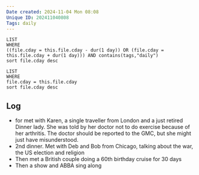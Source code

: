 ```yaml
---
Date created: 2024-11-04 Mon 08:08
Unique ID: 202411040808
Tags: daily
---
```

``` dataview
LIST
WHERE 
((file.cday = this.file.cday - dur(1 day)) OR (file.cday = this.file.cday + dur(1 day))) AND contains(tags,"daily")
sort file.cday desc
```
``` dataview
LIST
WHERE 
file.cday = this.file.cday
sort file.cday desc
```
## Log
- for met with Karen, a single traveller from London and a just retired Dinner lady. She was told by her doctor not to do exercise because of her arthritis. The doctor should be reported to the GMC, but she might just have misunderstood. 
- 2nd dinner. Met with Deb and Bob from Chicago, talking about the war, the US election and religion
- Then met a British couple doing a 60th birthday cruise for 30 days
- Then a show and ABBA sing along

